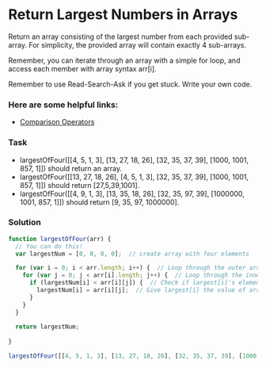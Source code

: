 # Return Largest Numbers in Arrays

Return an array consisting of the largest number from each provided sub-array. For simplicity, the provided array will contain exactly 4 sub-arrays.

Remember, you can iterate through an array with a simple for loop, and access each member with array syntax arr[i].

Remember to use Read-Search-Ask if you get stuck. Write your own code.

### Here are some helpful links:

+ [Comparison Operators](https://developer.mozilla.org/en-US/docs/Web/JavaScript/Reference/Operators/Comparison_Operators)

### Task

+ largestOfFour([[4, 5, 1, 3], [13, 27, 18, 26], [32, 35, 37, 39], [1000, 1001, 857, 1]]) should return an array.
+ largestOfFour([[13, 27, 18, 26], [4, 5, 1, 3], [32, 35, 37, 39], [1000, 1001, 857, 1]]) should return [27,5,39,1001].
+ largestOfFour([[4, 9, 1, 3], [13, 35, 18, 26], [32, 35, 97, 39], [1000000, 1001, 857, 1]]) should return [9, 35, 97, 1000000].

### Solution

```javascript
function largestOfFour(arr) {
  // You can do this!
  var largestNum = [0, 0, 0, 0];  // create array with four elements

  for (var i = 0; i < arr.length; i++) {  // Loop through the outer array elements
    for (var j = 0; j < arr[i].length; j++) {  // Loop through the inner array elements
      if (largestNum[i] < arr[i][j]) {  // Check if largest[i]'s element is less than arr[i][j]
        largestNum[i] = arr[i][j];  // Give largest[i] the value of arr[i][j]'s current element
      } 
    }
  }
  
  return largestNum;
 
}

largestOfFour([[4, 5, 1, 3], [13, 27, 18, 26], [32, 35, 37, 39], [1000, 1001, 857, 1]]);
```
